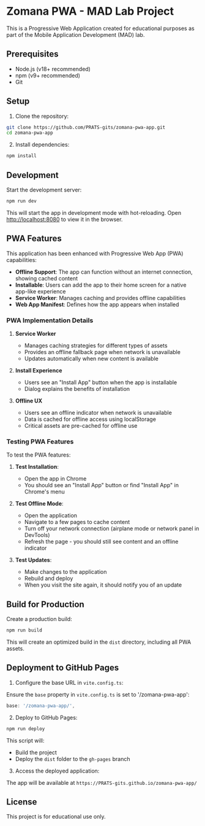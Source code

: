 # Zomana PWA - MAD Lab Project

This is a Progressive Web Application created for educational purposes as part of the Mobile Application Development (MAD) lab.

## Prerequisites

- Node.js (v18+ recommended)
- npm (v9+ recommended)
- Git

## Setup

1.  Clone the repository:

```bash
git clone https://github.com/PRATS-gits/zomana-pwa-app.git
cd zomana-pwa-app
```

2.  Install dependencies:

```bash
npm install
```

## Development

Start the development server:

```bash
npm run dev
```

This will start the app in development mode with hot-reloading. Open [http://localhost:8080](http://localhost:8080) to view it in the browser.

## PWA Features

This application has been enhanced with Progressive Web App (PWA) capabilities:

- **Offline Support**: The app can function without an internet connection, showing cached content
- **Installable**: Users can add the app to their home screen for a native app-like experience
- **Service Worker**: Manages caching and provides offline capabilities
- **Web App Manifest**: Defines how the app appears when installed

### PWA Implementation Details

1. **Service Worker**
   - Manages caching strategies for different types of assets
   - Provides an offline fallback page when network is unavailable
   - Updates automatically when new content is available

2. **Install Experience**
   - Users see an "Install App" button when the app is installable
   - Dialog explains the benefits of installation

3. **Offline UX**
   - Users see an offline indicator when network is unavailable
   - Data is cached for offline access using localStorage
   - Critical assets are pre-cached for offline use

### Testing PWA Features

To test the PWA features:

1. **Test Installation**:
   - Open the app in Chrome
   - You should see an "Install App" button or find "Install App" in Chrome's menu

2. **Test Offline Mode**:
   - Open the application
   - Navigate to a few pages to cache content
   - Turn off your network connection (airplane mode or network panel in DevTools)
   - Refresh the page - you should still see content and an offline indicator

3. **Test Updates**:
   - Make changes to the application
   - Rebuild and deploy
   - When you visit the site again, it should notify you of an update

## Build for Production

Create a production build:

```bash
npm run build
```

This will create an optimized build in the `dist` directory, including all PWA assets.

## Deployment to GitHub Pages

1.  Configure the base URL in `vite.config.ts`:

Ensure the `base` property in `vite.config.ts` is set to '/zomana-pwa-app':

```typescript
base: '/zomana-pwa-app/',
```

2.  Deploy to GitHub Pages:

```bash
npm run deploy
```

This script will:

- Build the project
- Deploy the `dist` folder to the `gh-pages` branch

3.  Access the deployed application:

The app will be available at `https://PRATS-gits.github.io/zomana-pwa-app/`

## License

This project is for educational use only.
